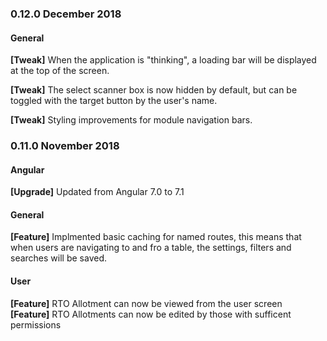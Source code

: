 ### 0.12.0 December 2018

#### General
   **[Tweak]**  When the application is "thinking", a loading bar will be displayed at the top of the screen. 

   **[Tweak]**  The select scanner box is now hidden by default, but can be toggled with the target button by the user's name. 

   **[Tweak]**  Styling improvements for module navigation bars. 

### 0.11.0 November 2018

#### Angular 
   **[Upgrade]** Updated from Angular 7.0 to 7.1  

#### General
   **[Feature]** Implmented basic caching for named routes, this means that when users are navigating to and fro a table, the settings, filters and searches will be saved.  
   
#### User
   **[Feature]** RTO Allotment can now be viewed from the user screen  
   **[Feature]** RTO Allotments can now be edited by those with sufficent permissions  


